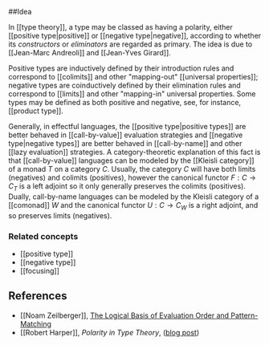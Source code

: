 ##Idea 

In [[type theory]], a type may be classed as having a polarity, either [[positive type|positive]] or [[negative type|negative]], according to whether its _constructors_ or _eliminators_ are regarded as primary. The idea is due to [[Jean-Marc Andreoli]] and [[Jean-Yves Girard]].

Positive types are inductively defined by their introduction rules and correspond to [[colimits]] and other "mapping-out" [[universal properties]]; negative types are coinductively defined by their elimination rules and correspond to [[limits]] and other "mapping-in" universal properties.
Some types may be defined as both positive and negative, see, for instance, [[product type]].

Generally, in effectful languages, the [[positive type|positive types]] are better behaved in [[call-by-value]] evaluation strategies and [[negative type|negative types]] are better behaved in [[call-by-name]] and other [[lazy evaluation]] strategies.
A category-theoretic explanation of this fact is that [[call-by-value]] languages can be modeled by the [[Kleisli category]] of a monad $T$ on a category $C$. Usually, the category $C$ will have both limits (negatives) and colimits (positives), however the canonical functor $F : C \to C_T$ is a left adjoint so it only generally preserves the colimits (positives). Dually, call-by-name languages can be modeled by the Kleisli category of a [[comonad]] $W$ and the canonical functor $U : C \to C_W$ is a right adjoint, and so preserves limits (negatives).

### Related concepts

* [[positive type]]
* [[negative type]]
* [[focusing]]

## References

* [[Noam Zeilberger]], [The Logical Basis of
Evaluation Order and Pattern-Matching](http://www.cs.cmu.edu/~rwh/theses/zeilberger.pdf)
* [[Robert Harper]], _Polarity in Type Theory_, ([blog post](https://existentialtype.wordpress.com/2012/08/25/polarity-in-type-theory/))
